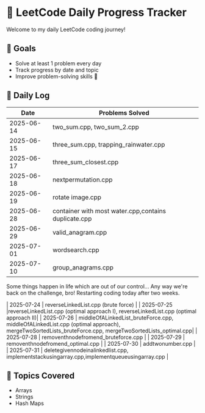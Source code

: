 # 📘 LeetCode Daily Progress Tracker

Welcome to my daily LeetCode coding journey!

## 🚀 Goals
- Solve at least 1 problem every day
- Track progress by date and topic
- Improve problem-solving skills 💪

## 📅 Daily Log

| Date       | Problems Solved              |
|------------|------------------------------|
| 2025-06-14 | two_sum.cpp, two_sum_2.cpp |
| 2025-06-15 | three_sum.cpp, trapping_rainwater.cpp |
| 2025-06-17 | three_sum_closest.cpp |
| 2025-06-18 | nextpermutation.cpp |
| 2025-06-19 | rotate image.cpp |
| 2025-06-28 | container with most water.cpp,contains duplicate.cpp |
| 2025-06-29 | valid_anagram.cpp |
| 2025-07-01 | wordsearch.cpp |
| 2025-07-10 | group_anagrams.cpp |

Some things happen in life which are out of our control... Any way we're back on the challenge, bro!
Restarting coding today after two weeks.

| 2025-07-24 | reverseLinkedList.cpp (brute force) |
| 2025-07-25 |reverseLinkedList.cpp (optimal approach I), reverseLinkedList.cpp (optimal approach II)|
| 2025-07-26 | middleOfALinkedList_bruteForce.cpp, middleOfALinkedList.cpp (optimal approach), mergeTwoSortedLists_bruteForce.cpp, mergeTwoSortedLists_optimal.cpp|
| 2025-07-28 | removenthnodefromend_bruteforce.cpp |
| 2025-07-29 | removenthnodefromend_optimal.cpp |
| 2025-07-30 | addtwonumber.cpp |
| 2025-07-31 | deletegivennodeinalinkedlist.cpp, implementstackusingarray.cpp,implementqueueusingarray.cpp |
## 🧠 Topics Covered
- Arrays
- Strings
- Hash Maps
